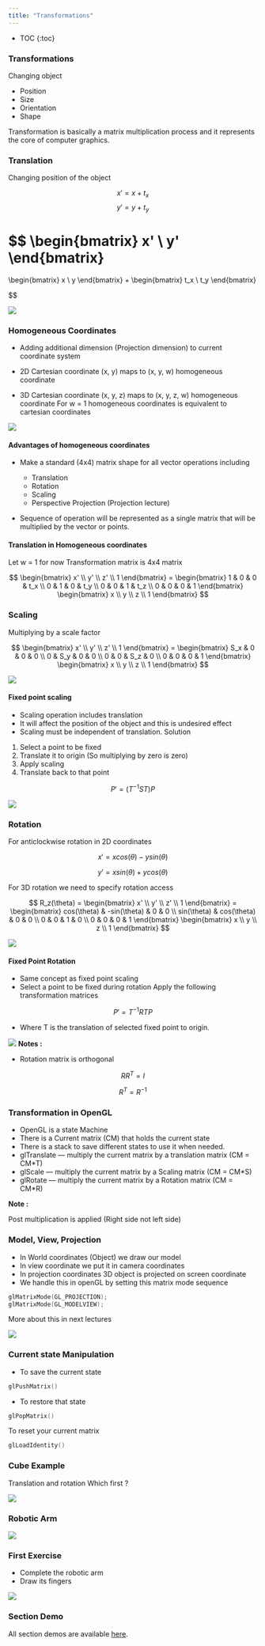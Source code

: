 ```yaml
---
title: "Transformations"
---
```


<script src="https://cdn.mathjax.org/mathjax/latest/MathJax.js?config=TeX-AMS-MML_HTMLorMML" type="text/javascript"></script>

* TOC
{:toc}


### Transformations

Changing object 

* Position 
* Size 	
* Orientation 
* Shape 

Transformation is basically a matrix multiplication process and it represents the core of computer graphics.

### Translation

Changing position of the object

$$
x' = x + t_x 
$$
$$
y' = y + t_y
$$

$$
\begin{bmatrix}
x' \\ y'
\end{bmatrix}
 = 
 \begin{bmatrix}
x \\ y
\end{bmatrix}
+ 
\begin{bmatrix}
t_x \\ t_y
\end{bmatrix}

$$


![](../images/translation.png)

### Homogeneous Coordinates 

* Adding additional dimension (Projection dimension) to current coordinate system 

* 2D Cartesian coordinate (x, y) maps to (x, y, w) homogeneous coordinate 

* 3D Cartesian coordinate (x, y, z) maps to (x, y, z, w) homogeneous coordinate 
For w = 1 homogeneous coordinates is equivalent to cartesian coordinates 

![](../images/homogenous.png)

#### Advantages of homogeneous coordinates

* Make a standard (4x4) matrix shape for all vector operations including 
    * Translation 
    * Rotation 
    * Scaling 
    * Perspective Projection (Projection lecture) 

* Sequence of operation will be represented as a single matrix that will be multiplied by the vector or points. 

#### Translation in Homogeneous coordinates


Let w = 1 for now 
Transformation matrix is 4x4 matrix

$$
\begin{bmatrix}
x' \\ y' \\ z' \\ 1
\end{bmatrix} = 
\begin{bmatrix}
1 & 0 & 0 & t_x \\
0 & 1 & 0 & t_y \\
0 & 0 & 1 & t_z \\
0 & 0 & 0 & 1
\end{bmatrix} \begin{bmatrix}
x \\ y \\ z \\ 1
\end{bmatrix} 
$$

### Scaling 

Multiplying by a scale factor 

$$
\begin{bmatrix}
x' \\ y' \\ z' \\ 1
\end{bmatrix} = 
\begin{bmatrix}
S_x & 0 & 0 & 0 \\
0 & S_y & 0 & 0 \\
0 & 0 & S_z & 0 \\
0 & 0 & 0 & 1
\end{bmatrix} \begin{bmatrix}
x \\ y \\ z \\ 1
\end{bmatrix} 
$$

![](../images/scale.png)

#### Fixed point scaling 

* Scaling operation includes translation 
* It will affect the position of the object and this is undesired effect 
* Scaling must be independent of translation. 
Solution 
1. Select a point to be fixed
2. Translate it to origin (So multiplying by zero is zero) 
3. Apply scaling 
4. Translate back to that point 

$$
P' = (T^{-1} ST)P
$$

![](../images/fixed-scale.png)

### Rotation

For anticlockwise rotation in 2D coordinates

$$
x' = xcos(\theta) - y sin(\theta) 
$$

$$
y' = xsin(\theta) + y cos(\theta) 
$$

For 3D rotation we need to specify rotation access 

$$
R_z(\theta) = 
\begin{bmatrix}
x' \\ y' \\ z' \\ 1
\end{bmatrix} = 
\begin{bmatrix}
cos(\theta) & -sin(\theta) & 0 & 0 \\
sin(\theta) & cos(\theta) & 0 & 0 \\
0 & 0 & 1 & 0 \\
0 & 0 & 0 & 1
\end{bmatrix} \begin{bmatrix}
x \\ y \\ z \\ 1
\end{bmatrix} 
$$

![](../images/rotation.png)


#### Fixed Point Rotation

* Same concept as fixed point scaling 
* Select a point to be fixed during rotation 
Apply the following transformation matrices

$$
P' = T^{-1} RT P
$$


 * Where T is the translation of selected fixed point to origin.


![](../images/rotation-fixed.png)
**Notes :**

* Rotation matrix is orthogonal 	

$$
RR^T = I 
$$


$$
R^T = R^{-1} 
$$



### Transformation in OpenGL 

* OpenGL is a state Machine
* There is a Current matrix (CM) that holds the current state 
* There is a stack to save different states to use it when needed. 
* glTranslate — multiply the current matrix by a translation matrix (CM = CM*T)
* glScale — multiply the current matrix by a Scaling matrix (CM = CM*S)
* glRotate — multiply the current matrix by a Rotation matrix (CM = CM*R)

**Note :**

Post multiplication is applied (Right side not left side)

### Model, View, Projection 

* In World coordinates (Object) we draw our model 
* In view coordinate we put it in camera coordinates 
* In projection coordinates 3D object is projected on screen coordinate
* We handle this in openGL by setting this matrix mode sequence 

```c
glMatrixMode(GL_PROJECTION);
glMatrixMode(GL_MODELVIEW);
```

More about this in next lectures 

![](../images/model-view.png)


### Current state Manipulation


* To save the current state 
```c
glPushMatrix() 
```
* To restore that state 
```c
glPopMatrix()
```
To reset your current matrix
```c
glLoadIdentity()
```


### Cube Example

Translation and rotation 
Which first ? 

![](../images/cube.png)


### Robotic Arm

![](../images/robot-arm.png)

### First Exercise

* Complete the robotic arm 
* Draw its fingers 


![](../images/robot-arm-fingers.png)

### Section Demo

All section demos are available [here](https://github.com/sbme-tutorials/Computer-Graphics-Tutorials/blob/master/Tutorial-02/).
